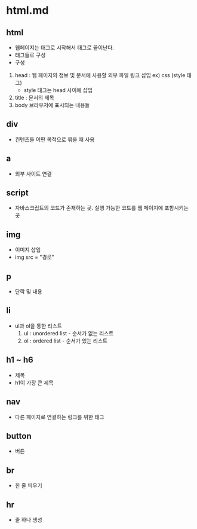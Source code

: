 # html.md

## html

- 웹페이지는 <html> 태그로 시작해서 </html> 태그로 끝이난다.
- 태그들로 구성
- 구성

1. head : 웹 페이지의 정보 및 문서에 사용할 외부 파일 링크 삽입 ex) css (style 태그)
   - style 태그는 head 사이에 삽입
2. title : 문서의 제목
3. body 브라우저에 표시되는 내용들

## div

- 컨텐츠들 어떤 목적으로 묶을 때 사용

## a

- 외부 사이트 연결

## script

- 자바스크립트의 코드가 존재하는 곳. 실행 가능한 코드를 웹 페이지에 포함시키는 곳

## img

- 이미지 삽입
- img src = "경로"

## p

- 단락 및 내용

## li

- ul과 ol을 통한 리스트
  1. ul : unordered list - 순서가 없는 리스트
  2. ol : ordered list - 순서가 있는 리스트

## h1 ~ h6

- 제목
- h1이 가장 큰 제목

## nav

- 다른 페이지로 연결하는 링크를 위한 태그

## button

- 버튼

## br

- 한 줄 띄우기

## hr

- 줄 하나 생성
